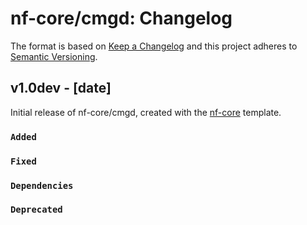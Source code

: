 # nf-core/cmgd: Changelog

The format is based on [Keep a Changelog](https://keepachangelog.com/en/1.0.0/)
and this project adheres to [Semantic Versioning](https://semver.org/spec/v2.0.0.html).

## v1.0dev - [date]

Initial release of nf-core/cmgd, created with the [nf-core](https://nf-co.re/) template.

### `Added`

### `Fixed`

### `Dependencies`

### `Deprecated`

